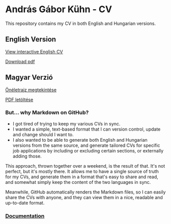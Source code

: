 # András Gábor Kühn - CV

This repository contains my CV in both English and Hungarian versions.

## English Version
[View interactive English CV](generated/default_output_en.md)

[Download pdf](generated/default_output_en.pdf)

## Magyar Verzió
[Önéletrajz megtekintése](generated/default_output_hu.md)

[PDF letöltése](generated/default_output_hu.pdf)

### But... why Markdown on GitHub?
 * I got tired of trying to keep my various CVs in sync.
 * I wanted a simple, text-based format that I can version control, update and change should I want to.
 * I also wanted to be able to generate both English and Hungarian versions from the same source, and generate tailored CVs for specific job applications by including or excluding certain sections, or externally adding those.

This approach, thrown together over a weekend, is the result of that. It's not perfect, but it's mostly there.
It allows me to have a single source of truth for my CVs, and generate them in a format that's easy to share and read, and somewhat simply keep the content of the two languages in sync.

Meanwhile, GitHub automatically renders the Markdown files, so I can easily share the CVs with anyone, and they can view them in a nice, readable and up-to-date format.

### [Documentation](docs.md)